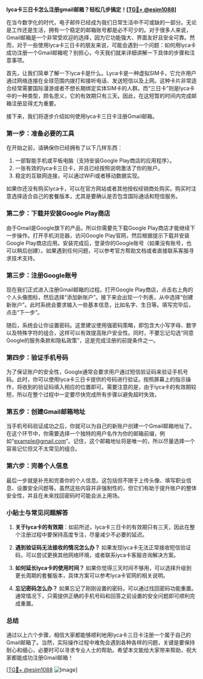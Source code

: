 **lyca卡三日卡怎么注册gmail邮箱？轻松几步搞定！[[TG💪+ @esim1088](https://t.me/s/esim1088)]**

在当今数字化的时代，电子邮件已经成为我们日常生活中不可或缺的一部分。无论是工作还是生活，拥有一个稳定的邮箱账号都是必不可少的。对于很多人来说，Gmail邮箱是一个非常受欢迎的选择，因为它功能强大、界面友好且安全可靠。然而，对于一些使用lyca卡三日卡的朋友来说，可能会遇到一个问题：如何用lyca卡成功注册一个Gmail邮箱呢？别担心，今天我们就来详细讲解一下具体的步骤和注意事项。

首先，让我们简单了解一下lyca卡是什么。Lyca卡是一种虚拟SIM卡，它允许用户通过网络连接在全球范围内拨打和接听电话、发送短信以及上网。这种卡片非常适合经常需要国际漫游或者不想长期绑定实体SIM卡的人群。而“三日卡”则是lyca卡中的一种类型，顾名思义，它的有效期只有三天。因此，在这短暂的时间内完成邮箱注册显得尤为重要。

接下来，我们将逐步介绍如何使用lyca卡三日卡注册Gmail邮箱。

### **第一步：准备必要的工具**
在开始之前，请确保你已经拥有了以下几样东西：
1. 一部智能手机或平板电脑（支持安装Google Play商店的应用程序）。
2. 一张有效的lyca卡三日卡，并且已经按照说明激活了你的账户。
3. 稳定的互联网连接，可以通过WiFi或者移动数据实现。

如果你还没有购买lyca卡，可以在官方网站或者其他授权经销商处购买。购买时注意选择适合自己的套餐版本，尤其是要确认是否包含国际通话和短信服务。

### **第二步：下载并安装Google Play商店**
由于Gmail是Google旗下的产品，所以你需要先下载Google Play商店才能继续下一步操作。打开手机浏览器，访问Google Play官网，然后根据提示下载并安装Google Play商店应用。安装完成后，登录你的Google账号（如果没有账号，也可以稍后创建）。如果遇到任何问题，可以参考官方帮助文档或者直接联系客服寻求技术支持。

### **第三步：注册Google账号**
现在我们正式进入注册Gmail邮箱的过程。打开Google Play商店，点击右上角的个人头像图标，然后选择“添加新账户”。接下来会出现一个列表，从中选择“创建新账户”。此时系统会要求输入一些基本信息，比如名字、生日等。填写完毕后，点击“下一步”。

随后，系统会让你设置密码。这里建议使用强密码策略，即包含大小写字母、数字以及特殊字符的组合，这样可以有效提高账户安全性。同时，不要忘记勾选“同意Google的服务条款和隐私政策”，这是完成注册的前提条件之一。

### **第四步：验证手机号码**
为了保证账户的安全性，Google通常会要求用户通过短信验证码来验证手机号码。此时，你可以使用lyca卡三日卡提供的号码进行验证。按照屏幕上的指示操作，将收到的验证码填入相应的位置即可。需要注意的是，由于lyca卡的有效期较短，所以在整个过程中一定要尽快完成所有步骤以避免超时失效。

### **第五步：创建Gmail邮箱地址**
当手机号码验证成功之后，你就可以为自己的新账户创建一个Gmail邮箱地址了。在这个环节中，你需要选择一个独特的用户名作为你的邮箱前缀，例如“example@gmail.com”。记住，这个邮箱地址将是唯一的，所以尽量选择一个容易记忆但又不太常见的组合。

### **第六步：完善个人信息**
最后一步就是补充和完善你的个人信息。这包括但不限于上传头像、填写职业信息、设置安全问题等。虽然这些内容并非强制性的，但它们有助于提升账户的整体安全性，并且在未来找回密码时可能会派上用场。

### **小贴士与常见问题解答**
1. **关于lyca卡的有效期**：如前所述，lyca卡三日卡的有效期只有三天，因此在整个注册过程中要保持高度专注，尽量减少不必要的延迟。
   
2. **遇到验证码无法接收的情况怎么办？** 如果发现lyca卡无法正常接收短信验证码，可以尝试更换其他网络环境，或者联系lyca卡客服咨询解决方案。

3. **如何延长lyca卡的使用时间？** 如果你觉得三天时间不够用，可以选择升级到更长周期的套餐版本，具体方案可以参考lyca卡官网的相关说明。

4. **忘记密码怎么办？** 如果忘记了刚刚设置的密码，可以通过找回密码功能重置。通常情况下，只需提供正确的手机号码和回答之前设置的安全问题即可顺利完成重置。

### **总结**
通过以上六个步骤，相信大家都能够顺利地用lyca卡三日卡注册一个属于自己的Gmail邮箱了。当然，实际操作过程中难免会遇到各种各样的问题，关键是要保持耐心和细心，必要时可以寻求专业人士的帮助。希望本文能给大家带来帮助，祝大家都能成功注册Gmail邮箱！

[[TG💪+ @esim1088](https://t.me/s/esim1088) ![Image](https://i.postimg.cc/4NQfJmqS/Snipaste-2025-05-13-00-14-12.png)]